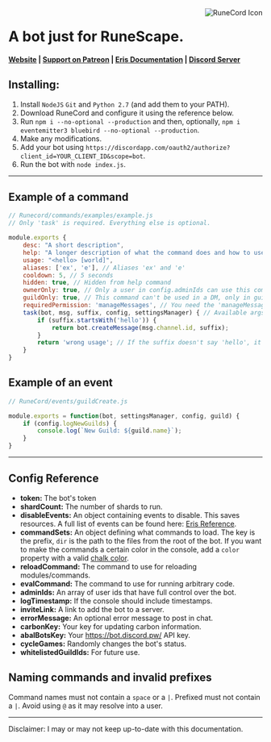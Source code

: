 <img src="https://i.imgur.com/TkiKjWM.png" alt="RuneCord Icon" align="right" />

# A bot just for RuneScape.

#### [Website](http://runecord.xyz) | [Support on Patreon](http://patreon.com/witty) | [Eris Documentation](https://abal.moe/Eris/docs/index.html) | [Discord Server](https://discord.me/runecord)

## Installing:
1. Install `NodeJS` `Git` and `Python 2.7` (and add them to your PATH).
2. Download RuneCord and configure it using the reference below.
3. Run `npm i --no-optional --production` and then, optionally, `npm i eventemitter3 bluebird --no-optional --production`.
4. Make any modifications.
5. Add your bot using `https://discordapp.com/oauth2/authorize?client_id=YOUR_CLIENT_ID&scope=bot`.
6. Run the bot with `node index.js`.

---

## Example of a command
```js
// Runecord/commands/examples/example.js
// Only 'task' is required. Everything else is optional.

module.exports {
	desc: "A short description",
	help: "A longer description of what the command does and how to use it",
	usage: "<hello> [world]",
	aliases: ['ex', 'e'], // Aliases 'ex' and 'e'
	cooldown: 5, // 5 seconds
	hidden: true, // Hidden from help command
	ownerOnly: true, // Only a user in config.adminIds can use this command
	guildOnly: true, // This command can't be used in a DM, only in guilds
	requiredPermission: 'manageMessages', // You need the 'manageMessages' permission to use this command
	task(bot, msg, suffix, config, settingsManager) { // Available args (only bot & msg are required)
		if (suffix.startsWith('hello')) {
			return bot.createMessage(msg.channel.id, suffix);
		}
		return 'wrong usage'; // If the suffix doesn't say 'hello', it sends the correct usage to the user.
	}
}
```

## Example of an event
```js
// RuneCord/events/guildCreate.js

module.exports = function(bot, settingsManager, config, guild) {
	if (config.logNewGuilds) {
		console.log(`New Guild: ${guild.name}`);
	}
}
```

---

## Config Reference
- **token:** The bot's token
- **shardCount:** The number of shards to run.
- **disableEvents:** An object containing events to disable. This saves resources. A full list of events can be found here: [Eris Reference](https://abal.moe/Eris/reference.html).
- **commandSets:** An object defining what commands to load. The key is the prefix, `dir` is the path to the files from the root of the bot. If you want to make the commands a certain color in the console, add a `color` property with a valid [chalk color](https://github.com/chalk/chalk#colors).
- **reloadCommand:** The command to use for reloading modules/commands.
- **evalCommand:** The command to use for running arbitrary code.
- **adminIds:** An array of user ids that have full control over the bot.
- **logTimestamp:** If the console should include timestamps.
- **inviteLink:** A link to add the bot to a server.
- **errorMessage:** An optional error message to post in chat.
- **carbonKey:** Your key for updating carbon information.
- **abalBotsKey:** Your https://bot.discord.pw/ API key.
- **cycleGames:** Randomly changes the bot's status.
- **whitelistedGuildIds:** For future use.

## Naming commands and invalid prefixes
Command names must not contain a `space` or a `|`. Prefixed must not contain a `|`. Avoid using `@` as it may resolve into a user.

---

Disclaimer: I may or may not keep up-to-date with this documentation.